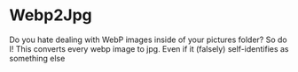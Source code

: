 # Webp2Jpg
Do you hate dealing with WebP images inside of your pictures folder? So do I! This converts every webp image to jpg. Even if it (falsely) self-identifies as something else
